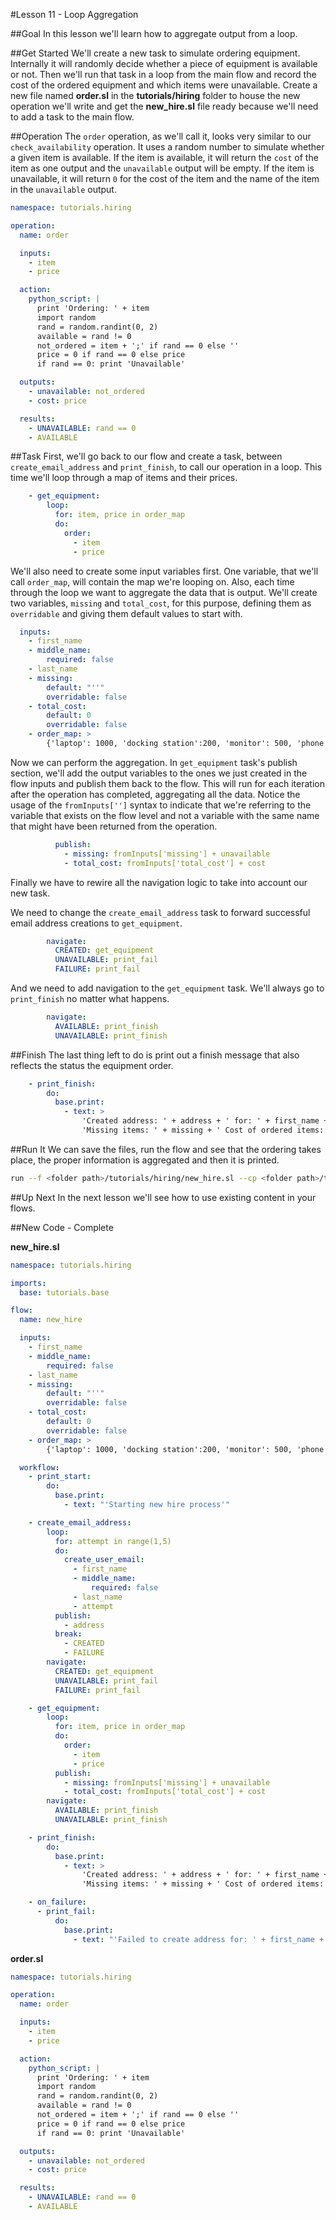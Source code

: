 
#Lesson 11 - Loop Aggregation

##Goal
In this lesson we'll learn how to aggregate output from a loop.

##Get Started
We'll create a new task to simulate ordering equipment. Internally it will randomly decide whether a piece of equipment is available or not. Then we'll run that task in a loop from the main flow and record the cost of the ordered equipment and which items were unavailable. Create a new file named **order.sl** in the **tutorials/hiring** folder to house the new operation we'll write and get the **new_hire.sl** file ready because we'll need to add a task to the main flow.

##Operation
The `order` operation, as we'll call it, looks very similar to our `check_availability` operation. It uses a random number to simulate whether a given item is available. If the item is available, it will return the `cost` of the item as one output and the `unavailable` output will be empty. If the item is unavailable, it will return `0` for the cost of the item and the name of the item in the `unavailable` output.

```yaml
namespace: tutorials.hiring

operation:
  name: order

  inputs:
    - item
    - price

  action:
    python_script: |
      print 'Ordering: ' + item
      import random
      rand = random.randint(0, 2)
      available = rand != 0
      not_ordered = item + ';' if rand == 0 else ''
      price = 0 if rand == 0 else price
      if rand == 0: print 'Unavailable'

  outputs:
    - unavailable: not_ordered
    - cost: price

  results:
    - UNAVAILABLE: rand == 0
    - AVAILABLE
```

##Task
First, we'll go back to our flow and create a task, between `create_email_address` and `print_finish`, to call our operation in a loop. This time we'll loop through a map of items and their prices.

```yaml
    - get_equipment:
        loop:
          for: item, price in order_map
          do:
            order:
              - item
              - price
```

We'll also need to create some input variables first. One variable, that we'll call `order_map`, will contain the map we're looping on. Also, each time through the loop we want to aggregate the data that is output.  We'll create two variables, `missing` and `total_cost`, for this purpose, defining them as `overridable` and giving them default values to start with. 

```yaml
  inputs:
    - first_name
    - middle_name:
        required: false
    - last_name
    - missing:
        default: "''"
        overridable: false
    - total_cost:
        default: 0
        overridable: false
    - order_map: >
        {'laptop': 1000, 'docking station':200, 'monitor': 500, 'phone': 100}
```

Now we can perform the aggregation. In  `get_equipment` task's publish section, we'll add the output variables to the ones we just created in the flow inputs and publish them back to the flow. This will run for each iteration after the operation has completed, aggregating all the data. Notice the usage of the `fromInputs['']` syntax to indicate that we're referring to the variable that exists on the flow level and not a variable with the same name that might have been returned from the operation.

```yaml
          publish:
            - missing: fromInputs['missing'] + unavailable
            - total_cost: fromInputs['total_cost'] + cost
```

Finally we have to rewire all the navigation logic to take into account our new task. 

We need to change the `create_email_address` task to forward successful email address creations to `get_equipment`.

```yaml
        navigate:
          CREATED: get_equipment
          UNAVAILABLE: print_fail
          FAILURE: print_fail
```

And we need to add navigation to the `get_equipment` task. We'll always go to `print_finish` no matter what happens.

```yaml
        navigate:
          AVAILABLE: print_finish
          UNAVAILABLE: print_finish
```

##Finish
The last thing left to do is print out a finish message that also reflects the status the equipment order.

```yaml
    - print_finish:
        do:
          base.print:
            - text: >
                'Created address: ' + address + ' for: ' + first_name + ' ' + last_name + '\n' +
                'Missing items: ' + missing + ' Cost of ordered items: ' + str(total_cost)

``` 

##Run It
We can save the files, run the flow and see that the ordering takes place, the proper information is aggregated and then it is printed.

```bash
run --f <folder path>/tutorials/hiring/new_hire.sl --cp <folder path>/tutorials/base,<folder path>/tutorials/hiring --i first_name=john,middle_name=e,last_name=doe
```

##Up Next
In the next lesson we'll see how to use existing content in your flows.

##New Code - Complete

**new_hire.sl**
```yaml
namespace: tutorials.hiring

imports:
  base: tutorials.base

flow:
  name: new_hire

  inputs:
    - first_name
    - middle_name:
        required: false
    - last_name
    - missing:
        default: "''"
        overridable: false
    - total_cost:
        default: 0
        overridable: false
    - order_map: >
        {'laptop': 1000, 'docking station':200, 'monitor': 500, 'phone': 100}

  workflow:
    - print_start:
        do:
          base.print:
            - text: "'Starting new hire process'"

    - create_email_address:
        loop:
          for: attempt in range(1,5)
          do:
            create_user_email:
              - first_name
              - middle_name:
                  required: false
              - last_name
              - attempt
          publish:
            - address
          break:
            - CREATED
            - FAILURE
        navigate:
          CREATED: get_equipment
          UNAVAILABLE: print_fail
          FAILURE: print_fail

    - get_equipment:
        loop:
          for: item, price in order_map
          do:
            order:
              - item
              - price
          publish:
            - missing: fromInputs['missing'] + unavailable
            - total_cost: fromInputs['total_cost'] + cost
        navigate:
          AVAILABLE: print_finish
          UNAVAILABLE: print_finish

    - print_finish:
        do:
          base.print:
            - text: >
                'Created address: ' + address + ' for: ' + first_name + ' ' + last_name + '\n' +
                'Missing items: ' + missing + ' Cost of ordered items: ' + str(total_cost)

    - on_failure:
      - print_fail:
          do:
            base.print:
              - text: "'Failed to create address for: ' + first_name + ' ' + last_name"
```

**order.sl**

```yaml
namespace: tutorials.hiring

operation:
  name: order

  inputs:
    - item
    - price

  action:
    python_script: |
      print 'Ordering: ' + item
      import random
      rand = random.randint(0, 2)
      available = rand != 0
      not_ordered = item + ';' if rand == 0 else ''
      price = 0 if rand == 0 else price
      if rand == 0: print 'Unavailable'

  outputs:
    - unavailable: not_ordered
    - cost: price

  results:
    - UNAVAILABLE: rand == 0
    - AVAILABLE
```
